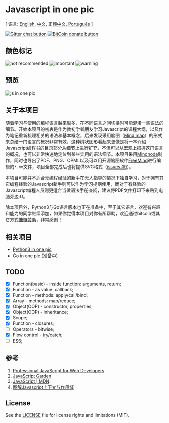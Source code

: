 # Javascript in one pic

[ 语言: [English](README.md), [中文](README-zh.md), [正體中文](README-zh_TW.md), [Português](README-pt_BR.md) ]

<!-- BADGES/ -->

[![Gitter chat button](https://img.shields.io/badge/gitter-Join%20Chat-brightgreen.svg)](https://gitter.im/coodict/javascript-in-one-pic)
[![BitCoin donate button](https://img.shields.io/badge/bitcoin-donate-yellow.svg)](https://www.coinbase.com/rainyear)

<!-- /BADGES -->

## 颜色标记

![not recommended](https://img.shields.io/badge/%237E1600-不推荐使用-7E1600.svg)
![important](https://img.shields.io/badge/%234E8D20-重要-4E8D20.svg)
![warning](https://img.shields.io/badge/%23DE2B00-注意-DE2B00.svg)

## 预览

![js in one pic](js%20in%20one%20pic.png)

## 关于本项目

随着学习与使用的编程语言越来越多，在不同语言之间切换时可能混淆一些语法的细节。开始本项目的初衷是作为教初学者朋友学习Javascript的课程大纲，以及作为笔记重新梳理相关的语法和基本概念，后来发现采用脑图（[Mind map](https://en.wikipedia.org/wiki/Mind_map)）的形式来总结一门语言的概况非常有效，这种树状图形看起来更像是将一本介绍Javascript编程书的目录部分从细节上进行扩充，不但可以从宏观上把握这门语言的概况，也可以非常快速地定位到某些实用的语法细节。本项目采用[Mindnode](https://mindnode.com/)制作，同时也导出了PDF、PNG、OPML以及可以用开源脑图软件[FreeMind](http://freemind.sourceforge.net)进行编辑的`*.mm`文件，项目全部完成后也将提供SVG格式（[issues #9](https://github.com/coodict/javascript-in-one-pic/issues/9)）。

本项目可能并不适合无编程经验的新手在无人指导的情况下独自学习，对于拥有其它编程经验的Javascript新手则可以作为学习提纲使用，而对于有经验的Javascript编程人员则更适合当做语法手册查阅，建议将PDF文件打印下来贴到电脑旁边:D。

除本项目外，Python3与Go语言版本也正在准备中，至于其它语言，欢迎有兴趣和能力的同学继续添加，如果你觉得本项目对你有所帮助，欢迎通过bitcoin或其它方式[慷慨赞助](https://github.com/rainyear/lolita/wiki/Donation)，非常感谢！

## 相关项目

* [Python3 in one pic](https://github.com/coodict/python3-in-one-pic)
* Go in one pic (准备中)

## TODO

- [X] Function(basic) - inside function: arguments, return;
- [X] Function - as value: callback;
- [X] Function - methods: apply/call/bind;
- [X] Array - methods: map/reduce;
- [X] Object(OOP) - constructor, properties;
- [X] Object(OOP) - inheritance;
- [X] Scope;
- [X] Function - closures;
- [ ] Operators - bitwise;
- [X] Flow control - try/catch;
- [ ] ES6;

## 参考

1. [Professional JavaScript for Web Developers](http://www.amazon.cn/gp/offer-listing/1118026691/ref=tmm_pap_new_olp_sr?ie=UTF8&condition=new&sr=&qid=)
2. [JavaScript Garden](http://bonsaiden.github.io/JavaScript-Garden/)
3. [JavaScript | MDN](https://developer.mozilla.org/en-US/docs/Web/JavaScript)
4. [图解Javascript上下文与作用域](http://blog.rainy.im/2015/07/04/scope-chain-and-prototype-chain-in-js/)


## License
See the [LICENSE](LICENSE) file for license rights and limitations (MIT).
